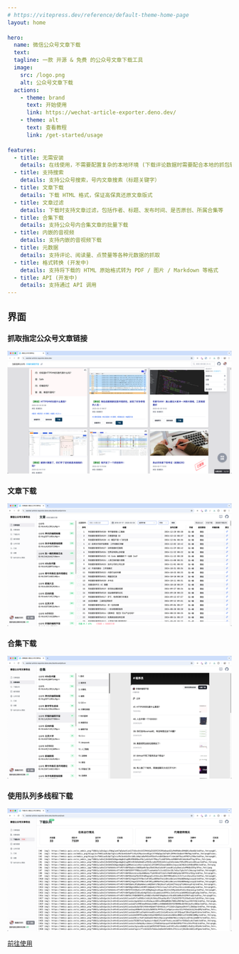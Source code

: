 ```yaml
---
# https://vitepress.dev/reference/default-theme-home-page
layout: home

hero:
  name: 微信公众号文章下载
  text: 
  tagline: 一款 开源 & 免费 的公众号文章下载工具
  image:
    src: /logo.png
    alt: 公众号文章下载
  actions:
    - theme: brand
      text: 开始使用
      link: https://wechat-article-exporter.deno.dev/
    - theme: alt
      text: 查看教程
      link: /get-started/usage

features:
  - title: 无需安装
    details: 在线使用，不需要配置复杂的本地环境 (下载评论数据时需要配合本地的抓包软件)
  - title: 支持搜索
    details: 支持公众号搜索，号内文章搜素（标题关键字）
  - title: 文章下载
    details: 下载 HTML 格式，保证高保真还原文章版式
  - title: 文章过滤
    details: 下载时支持文章过滤，包括作者、标题、发布时间、是否原创、所属合集等
  - title: 合集下载
    details: 支持公众号内合集文章的批量下载
  - title: 内嵌的音视频
    details: 支持内嵌的音视频下载
  - title: 元数据
    details: 支持评论、阅读量、点赞量等各种元数据的抓取
  - title: 格式转换 (开发中)
    details: 支持将下载的 HTML 原始格式转为 PDF / 图片 / Markdown 等格式
  - title: API (开发中)
    details: 支持通过 API 调用
---
```


## 界面

### 抓取指定公众号文章链接
![](assets/index/index-1.png)

### 文章下载
![](assets/index/index-2.png)

### 合集下载
![](assets/index/index-3.png)

### 使用队列多线程下载
![](assets/index/index-4.png)

<a href="https://wechat-article-exporter.deno.dev/" target="_blank">前往使用</a>
